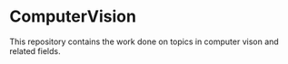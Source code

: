 # ComputerVision

This repository contains the work done on topics in computer vison and related fields.

